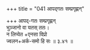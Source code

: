 +++
title = "041 आपद्गतः सम्प्रगृह्णन्"

+++
आपद्-गतः सम्प्रगृह्णन्  
भुञ्जानो वा यतस् ततः।  
न लिप्येत +एनसा विप्रो  
ज्वलन+अर्क-समो हि सः  ॥ ३.४१ ॥